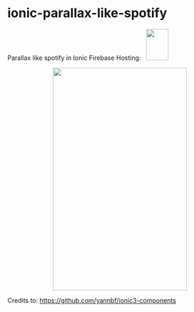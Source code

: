 # ionic-parallax-like-spotify
Parallax like spotify in Ionic Firebase Hosting: &nbsp;
<a href="https://ionic-parallax-effect.firebaseapp.com/">
  <img  src="https://cdn.worldvectorlogo.com/logos/firebase-1.svg" width="50" height="70"/>
</a>
<p align="center">
<img  src="https://github.com/iPhaco96/ionic-parallax-like-spotify/blob/master/src/assets/imgs/profile/parallax.gif" width="300" height="500" />
</p>


Credits to: https://github.com/yannbf/ionic3-components
